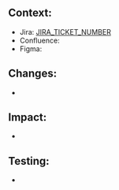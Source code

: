## Context:

- Jira: [JIRA_TICKET_NUMBER](https://colosseum.atlassian.net/browse/JIRA_TICKET_NUMBER)
- Confluence:
- Figma:

## Changes:

-

## Impact:

-

## Testing:

-
